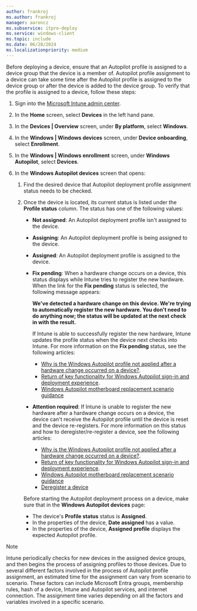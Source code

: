 ```yaml
---
author: frankroj
ms.author: frankroj
manager: aaroncz
ms.subservice: itpro-deploy
ms.service: windows-client
ms.topic: include
ms.date: 06/28/2024
ms.localizationpriority: medium
---
```


<!-- This file is shared by the following articles:

pre-provisioning\azure-ad-join-autopilot-profile.md
pre-provisioning/hybrid-azure-ad-join-autopilot-profile.md
self-deploying\self-deploying-autopilot-profile.md
user-driven\azure-ad-join-autopilot-profile.md
user-driven\hybrid-azure-ad-join-autopilot-profile.md

Headings are driven by article context. -->

Before deploying a device, ensure that an Autopilot profile is assigned to a device group that the device is a member of. Autopilot profile assignment to a device can take some time after the Autopilot profile is assigned to the device group or after the device is added to the device group. To verify that the profile is assigned to a device, follow these steps:

1. Sign into the [Microsoft Intune admin center](https://go.microsoft.com/fwlink/?linkid=2109431).

1. In the **Home** screen, select **Devices** in the left hand pane.

1. In the **Devices | Overview** screen, under **By platform**, select **Windows**.

1. In the **Windows | Windows devices** screen, under **Device onboarding**, select **Enrollment**.

1. In the **Windows | Windows enrollment** screen, under **Windows Autopilot**, select **Devices**.

1. In the **Windows Autopilot devices** screen that opens:

   1. Find the desired device that Autopilot deployment profile assignment status needs to be checked.

   1. Once the device is located, its current status is listed under the **Profile status** column. The status has one of the following values:

       - **Not assigned**: An Autopilot deployment profile isn't assigned to the device.

       - **Assigning**: An Autopilot deployment profile is being assigned to the device.

       - **Assigned**: An Autopilot deployment profile is assigned to the device.

       - **Fix pending**:  When a hardware change occurs on a device, this status displays while Intune tries to register the new hardware. When the link for the **Fix pending** status is selected, the following message appears:

          **We've detected a hardware change on this device. We're trying to automatically register the new hardware. You don't need to do anything now; the status will be updated at the next check in with the result.**

          If Intune is able to successfully register the new hardware, Intune updates the profile status when the device next checks into Intune. For more information on the **Fix pending** status, see the following articles:

           - [Why is the Windows Autopilot profile not applied after a hardware change occurred on a device?](../../troubleshoot-faq#why-is-the-windows-autopilot-profile-not-applied-after-a-hardware-change-occurred-on-a-device-).
           - [Return of key functionality for Windows Autopilot sign-in and deployment experience](https://techcommunity.microsoft.com/t5/intune-customer-success/return-of-key-functionality-for-windows-autopilot-sign-in-and/ba-p/3583130).
           - [Windows Autopilot motherboard replacement scenario guidance](../../autopilot-motherboard-replacement.md)

       - **Attention required**: If Intune is unable to register the new hardware after a hardware change occurs on a device, the device can't receive the Autopilot profile until the device is reset and the device re-registers. For more information on this status and how to deregister/re-register a device, see the following articles:

         - [Why is the Windows Autopilot profile not applied after a hardware change occurred on a device?](../../troubleshoot-faq#why-is-the-windows-autopilot-profile-not-applied-after-a-hardware-change-occurred-on-a-device-).
         - [Return of key functionality for Windows Autopilot sign-in and deployment experience](https://techcommunity.microsoft.com/t5/intune-customer-success/return-of-key-functionality-for-windows-autopilot-sign-in-and/ba-p/3583130).
         - [Windows Autopilot motherboard replacement scenario guidance](../../autopilot-motherboard-replacement.md)
         - [Deregister a device](../../registration-overview.md#deregister-a-device)

        Before starting the Autopilot deployment process on a device, make sure that in the **Windows Autopilot devices** page:

        - The device's **Profile status** status is **Assigned**.
        - In the properties of the device, **Date assigned** has a value.
        - In the properties of the device, **Assigned profile** displays the expected Autopilot profile.

> [!NOTE]
>
> Intune periodically checks for new devices in the assigned device groups, and then begins the process of assigning profiles to those devices. Due to several different factors involved in the process of Autopilot profile assignment, an estimated time for the assignment can vary from scenario to scenario. These factors can include Microsoft Entra groups, membership rules, hash of a device, Intune and Autopilot services, and internet connection. The assignment time varies depending on all the factors and variables involved in a specific scenario.
